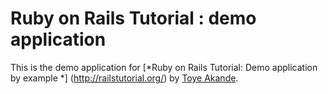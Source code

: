 # Ruby on Rails Tutorial : demo application

This is the demo application for [*Ruby on Rails Tutorial: Demo application by example *] (http://railstutorial.org/) by [Toye Akande](http://www.toroseda.com/).
